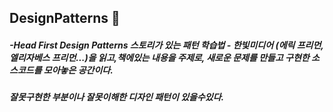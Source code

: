 ## DesignPatterns 🤔

##### -Head First Design Patterns 스토리가 있는 패턴 학습법 - 한빛미디어 (에릭 프리먼, 엘리자베스 프리먼...)을 읽고,책에있는 내용을 주제로, 새로운 문제를 만들고 구현한 소스코드를 모아놓은 공간이다.
##### 잘못구현한 부분이나 잘못이해한 디자인 패턴이 있을수있다.

